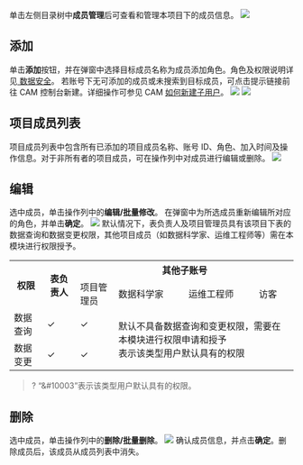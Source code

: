 单击左侧目录树中**成员管理**后可查看和管理本项目下的成员信息。
![](https://qcloudimg.tencent-cloud.cn/raw/ae443d5bf81a887aa0f99b02550b8110.png)

## 添加
单击**添加**按钮，并在弹窗中选择目标成员名称为成员添加角色。角色及权限说明详见[ 数据安全](https://cloud.tencent.com/document/product/1267/72262)。
若账号下无可添加的成员或未搜索到目标成员，可点击提示链接前往 CAM 控制台新建。详细操作可参见 CAM [如何新建子用户](https://cloud.tencent.com/document/product/598/54458)。
![](https://qcloudimg.tencent-cloud.cn/raw/618321b24e74f3c247793af6acab9b0c.png)
![](https://qcloudimg.tencent-cloud.cn/raw/e933378d9a0e5642b7873ff4ee5731b3.png)

## 项目成员列表
项目成员列表中包含所有已添加的项目成员名称、账号 ID、角色、加入时间及操作信息。对于非所有者的项目成员，可在操作列中对成员进行编辑或删除。
![](https://qcloudimg.tencent-cloud.cn/raw/3a91148783c803ddd41e3a9c649282a6.png)

## 编辑
选中成员，单击操作列中的**编辑/批量修改**。
在弹窗中为所选成员重新编辑所对应的角色，并单击**确定**。
![](https://qcloudimg.tencent-cloud.cn/raw/78a5a91cd7fdef6d6759c63ac9966619.png)
默认情况下，表负责人及项目管理员具有该项目下表的数据查询和数据变更权限，其他项目成员（如数据科学家、运维工程师等）需在本模块进行权限授予。
<table>
<tr>
<th rowspan=2>权限</th>
<th  rowspan=2>表负责人</th>
<th colspan=4>其他子账号</th>
</tr>
<tr>
<td>项目管理员</td>
<td>数据科学家</td>
<td>运维工程师</td>
<td>访客</td>
</tr>
<tr>
<td>数据查询</td>
<td> &#10003</td>
<td> &#10003</td>
<td colspan=3 rowspan=2>默认不具备数据查询和变更权限，需要在本模块进行权限申请和授予<br>表示该类型用户默认具有的权限</td>
</tr>
<tr>
<td>数据变更</td>
<td> &#10003</td>
<td> &#10003</td>
</tr>
</table>

>? “&#10003”表示该类型用户默认具有的权限。

## 删除
选中成员，单击操作列中的**删除/批量删除**。
![](https://qcloudimg.tencent-cloud.cn/raw/e6e56fe7290e35cc8b28ea59db10a1e2.png)
确认成员信息，并点击**确定**。删除成员后，该成员从成员列表中消失。

